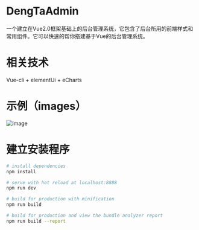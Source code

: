 # DengTaAdmin

一个建立在Vue2.0框架基础上的后台管理系统，它包含了后台所用的前端样式和常用组件。它可以快速的帮你搭建基于Vue的后台管理系统。

# 相关技术

Vue-cli + elementUi + eCharts

# 示例（images）

![image](https://github.com/SupermanWenZai/DengTaAdmin/blob/master/static/images/shiliImages.png)

# 建立安装程序

``` bash
# install dependencies
npm install

# serve with hot reload at localhost:8888
npm run dev

# build for production with minification
npm run build

# build for production and view the bundle analyzer report
npm run build --report

```

